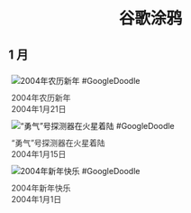 
<h1 align="center"> 谷歌涂鸦 </h1>




## 1 月

<div class="image">


<img src="https:https://lh3.googleusercontent.com/X9lZWpL9obeNm3psKKL--U4ppf2nzlqEWOYzBk6tO9uCx0urvHWj1Tt-F5BvALwaQKxFE2OHbEZKlAGycgONTMSRxHwEBGINlnrCFteP=s660" alt="2004年农历新年 #GoogleDoodle" style="margin: 5px"/>
<div class="info" style="font-size: 14px; color:#333333; margin:5px"><div class="title">2004年农历新年</div><div class="date">2004年1月21日</div></div>

<img src="https:https://lh3.googleusercontent.com/S8oxA3KnFnGsQnc7ZFyJ1wNdgWSPuYKuh3R2o9fZmuz-Sl4aXj_leDMz2eIhvqAex3ubjU4QcjifcCHu9fO9d_6EZMF5GHmJtMo28MUE=s660" alt="“勇气”号探测器在火星着陆 #GoogleDoodle" style="margin: 5px"/>
<div class="info" style="font-size: 14px; color:#333333; margin:5px"><div class="title">“勇气”号探测器在火星着陆</div><div class="date">2004年1月15日</div></div>

<img src="https://www.google.com/logos/2004/newyear04.gif" alt="2004年新年快乐 #GoogleDoodle" style="margin: 5px"/>
<div class="info" style="font-size: 14px; color:#333333; margin:5px"><div class="title">2004年新年快乐</div><div class="date">2004年1月1日</div></div>

</div>








